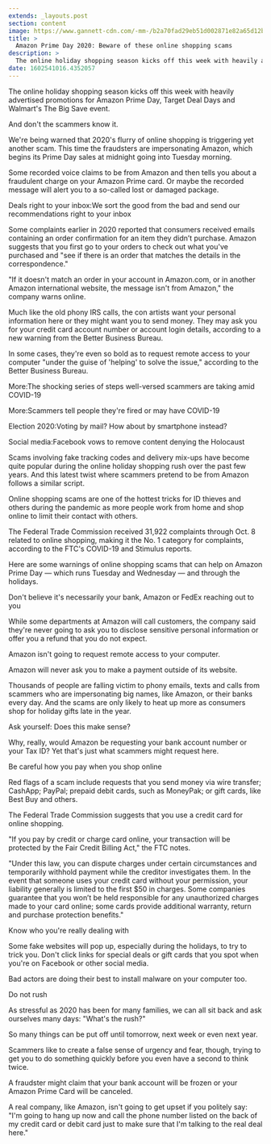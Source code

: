 ```yaml
--- 
extends: _layouts.post 
section: content 
image: https://www.gannett-cdn.com/-mm-/b2a70fad29eb51d002871e82a65d12be1e63b624/c=0-275-5400-3326/local/-/media/2018/07/12/DetroitFreeP/DetroitFreePress/636669924990839993-AP-Prime-Day-Small-Business.jpg?width=3200&height=1808&fit=crop&format=pjpg&auto=webp 
title: > 
  Amazon Prime Day 2020: Beware of these online shopping scams 
description: > 
  The online holiday shopping season kicks off this week with heavily advertised promotions for Amazon Prime Day, Target Deal Days and Walmart's The Big Save event.Some recorded voice claims to be from Amazon and then tells you about a fraudulent charge on your Amazon Prime card.The Federal Trade Commission received 31,922 complaints through Oct. 8 related to online shopping, making it the No.Here are some warnings of online shopping scams that can help on Amazon Prime Day — which runs Tuesday and Wednesday — and through the holidays.A fraudster might claim that your bank account will be frozen or your Amazon Prime Card will be canceled. 
date: 1602541016.4352057 
--- 
```

The online holiday shopping season kicks off this week with heavily advertised promotions for Amazon Prime Day, Target Deal Days and Walmart's The Big Save event.

And don't the scammers know it.

We're being warned that 2020's flurry of online shopping is triggering yet another scam. This time the fraudsters are impersonating Amazon, which begins its Prime Day sales at midnight going into Tuesday morning.

Some recorded voice claims to be from Amazon and then tells you about a fraudulent charge on your Amazon Prime card. Or maybe the recorded message will alert you to a so-called lost or damaged package.

Deals right to your inbox:We sort the good from the bad and send our recommendations right to your inbox

Some complaints earlier in 2020 reported that consumers received emails containing an order confirmation for an item they didn’t purchase. Amazon suggests that you first go to your orders to check out what you've purchased and "see if there is an order that matches the details in the correspondence."

"If it doesn't match an order in your account in Amazon.com, or in another Amazon international website, the message isn't from Amazon," the company warns online.

Much like the old phony IRS calls, the con artists want your personal information here or they might want you to send money. They may ask you for your credit card account number or account login details, according to a new warning from the Better Business Bureau.

In some cases, they're even so bold as to request remote access to your computer "under the guise of 'helping' to solve the issue," according to the Better Business Bureau.

More:The shocking series of steps well-versed scammers are taking amid COVID-19

More:Scammers tell people they're fired or may have COVID-19

Election 2020:Voting by mail? How about by smartphone instead?

Social media:Facebook vows to remove content denying the Holocaust

Scams involving fake tracking codes and delivery mix-ups have become quite popular during the online holiday shopping rush over the past few years. And this latest twist where scammers pretend to be from Amazon follows a similar script.

Online shopping scams are one of the hottest tricks for ID thieves and others during the pandemic as more people work from home and shop online to limit their contact with others.

The Federal Trade Commission received 31,922 complaints through Oct. 8 related to online shopping, making it the No. 1 category for complaints, according to the FTC's COVID-19 and Stimulus reports.

Here are some warnings of online shopping scams that can help on Amazon Prime Day — which runs Tuesday and Wednesday — and through the holidays.

Don't believe it's necessarily your bank, Amazon or FedEx reaching out to you

While some departments at Amazon will call customers, the company said they're never going to ask you to disclose sensitive personal information or offer you a refund that you do not expect.

Amazon isn't going to request remote access to your computer.

Amazon will never ask you to make a payment outside of its website.

Thousands of people are falling victim to phony emails, texts and calls from scammers who are impersonating big names, like Amazon, or their banks every day. And the scams are only likely to heat up more as consumers shop for holiday gifts late in the year.

Ask yourself: Does this make sense?

Why, really, would Amazon be requesting your bank account number or your Tax ID? Yet that's just what scammers might request here.

Be careful how you pay when you shop online

Red flags of a scam include requests that you send money via wire transfer; CashApp; PayPal; prepaid debit cards, such as MoneyPak; or gift cards, like Best Buy and others.

The Federal Trade Commission suggests that you use a credit card for online shopping.

"If you pay by credit or charge card online, your transaction will be protected by the Fair Credit Billing Act," the FTC notes.

"Under this law, you can dispute charges under certain circumstances and temporarily withhold payment while the creditor investigates them. In the event that someone uses your credit card without your permission, your liability generally is limited to the first $50 in charges. Some companies guarantee that you won’t be held responsible for any unauthorized charges made to your card online; some cards provide additional warranty, return and purchase protection benefits."

Know who you're really dealing with

Some fake websites will pop up, especially during the holidays, to try to trick you. Don't click links for special deals or gift cards that you spot when you're on Facebook or other social media.

Bad actors are doing their best to install malware on your computer too.

Do not rush

As stressful as 2020 has been for many families, we can all sit back and ask ourselves many days: "What's the rush?"

So many things can be put off until tomorrow, next week or even next year.

Scammers like to create a false sense of urgency and fear, though, trying to get you to do something quickly before you even have a second to think twice.

A fraudster might claim that your bank account will be frozen or your Amazon Prime Card will be canceled.

A real company, like Amazon, isn't going to get upset if you politely say: "I'm going to hang up now and call the phone number listed on the back of my credit card or debit card just to make sure that I'm talking to the real deal here."